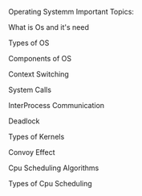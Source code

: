 Operating Systemm Important Topics:


What is Os and it's need

Types of OS

Components of OS

Context Switching 

System Calls

InterProcess Communication

Deadlock

Types of Kernels

Convoy Effect

Cpu Scheduling Algorithms

Types of Cpu Scheduling
